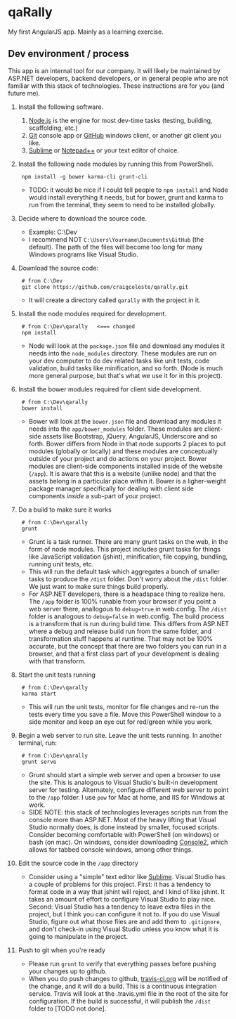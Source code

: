 qaRally
=======
My first AngularJS app. Mainly as a learning exercise.

Dev environment / process
-------------------------
This app is an internal tool for our company. It will likely be maintained by ASP.NET developers, backend developers, or in general people who are not familiar with this stack of technologies. These instructions are for you (and future me).

1. Install the following software.

    1. [Node.js] is the engine for most dev-time tasks (testing, building, scaffolding, etc.)
    1. [Git] console app or [GitHub] windows client, or another git client you like.
    1. [Sublime] or [Notepad++] or your text editor of choice.

1. Install the following node modules by running this from PowerShell.

        npm install -g bower karma-cli grunt-cli
   * TODO: it would be nice if I could tell people to `npm install` and Node would install everything it needs, but for bower, grunt and karma to run from the terminal, they seem to need to be installed globally.
   
1. Decide where to download the source code.
   * Example: C:\Dev
   * I recommend NOT `C:\Users\Yourname\Documents\GitHub` (the default). The path of the files will become too long for many Windows programs like Visual Studio.

1. Download the source code:

        # from C:\Dev
        git clone https://github.com/craigceleste/qarally.git
   * It will create a directory called `qarally` with the project in it.

1. Install the node modules required for development.

        # from C:\Dev\qarally   <=== changed
        npm install
   * Node will look at the `package.json` file and download any modules it needs into the `node_modules` directory. These modules are run on your dev computer to do dev related tasks like unit tests, code validation, build tasks like minification, and so forth. (Node is much more general purpose, but that's what we use it for in this project).

1. Install the bower modules required for client side development.

        # from C:\Dev\qarally
        bower install
   * Bower will look at the `bower.json` file and download any modules it needs into the `app/bower_modules` folder. These modules are client-side assets like Bootstrap, jQuery, AngularJS, Underscore and so forth. Bower differs from Node in that node supports 2 places to put modules (globally or locally) and these modules are conceptually outside of your project and do actions on your project. Bower modules are client-side components installed inside of the website (`/app`). It is aware that this is a website (unlike node) and that the assets belong in a particular place within it. Bower is a ligher-weight package manager specifically for dealing with client side components _inside_ a sub-part of your project.

1. Do a build to make sure it works

        # from C:\Dev\qarally
        grunt
   * Grunt is a task runner. There are many grunt tasks on the web, in the form of node modules. This project includes grunt tasks for things like JavaScript validation (jshint), minification, file copying, bundling, running unit tests, etc.
   * This will run the default task which aggregates a bunch of smaller tasks to produce the `/dist` folder. Don't worry about the `/dist` folder. We just want to make sure things build properly.
   * For ASP.NET developers, there is a headspace thing to realize here. The `/app` folder is 100% runable from your browser if you point a web server there, anallogous to `debug=true` in web.config. The `/dist` folder is analogous to `debug=false` in web.config. The build process is a transform that is run during build time. This differs from ASP.NET where a debug and release build run from the same folder, and transformation stuff happens at runtime. That may not be 100% accurate, but the concept that there are two folders you can run in a browser, and that a first class part of your development is dealing with that transform.

1. Start the unit tests running

        # from C:\Dev\qarally
        karma start
    * This will run the unit tests, monitor for file changes and re-run the tests every time you save a file. Move this PowerShell window to a side monitor and keep an eye out for red/green while you work.

1. Begin a web server to run site. Leave the unit tests running. In another terminal, run:

        # from C:\Dev\qarally
        grunt serve
   * Grunt should start a simple web server and open a browser to use the site. This is analogous to Visual Studio's built-in development server for testing. Alternately, configure different web server to point to the `/app` folder. I use `pow` for Mac at home, and IIS for Windows at work.
   * SIDE NOTE: this stack of technologies leverages scripts run from the console more than ASP.NET. Most of the heavy lifting that Visual Studio normally does, is done instead by smaller, focused scripts. Consider becoming comfortable with PowerShell (on windows) or bash (on mac). On windows, consider downloading [Console2], which allows for tabbed console windows, among other things.

1. Edit the source code in the `/app` directory
   * Consider using a "simple" text editor like [Sublime]. Visual Studio has a couple of problems for this project. First: it has a tendency to format code in a way that jshint will reject, and I kind of like jshint. It takes an amount of effort to configure Visual Studio to play nice. Second: Visual Studio has a tendency to leave extra files in the project, but I think you can configure it not to. If you do use Visual Studio, figure out what those files are and add them to `.gitignore`, and don't check-in using Visual Studio unless you know what it is going to manipulate in the project.

1. Push to git when you're ready
   * Please run `grunt` to verify that everything passes before pushing your changes up to github.
   * When you do push changes to github, [travis-ci.org] will be notified of the change, and it will do a build. This is a continuous integration service. Travis will look at the .travis.yml file in the root of the site for configuration. If the build is successful, it will publish the `/dist` folder to [TODO not done].


[Console2]:http://sourceforge.net/projects/console/
[FireFox]:http://www.mozilla.org/en-US/firefox/new/
[Git]:http://git-scm.com/downloads
[GitHub]:https://help.github.com/articles/set-up-git
[Google Chrome]:https://www.google.com/intl/en_uk/chrome/browser/
[Node.js]:http://nodejs.org/
[Notepad++]:http://notepad-plus-plus.org/
[Sublime]:http://www.sublimetext.com/
[travis-ci.org]:http://travis-ci.org
